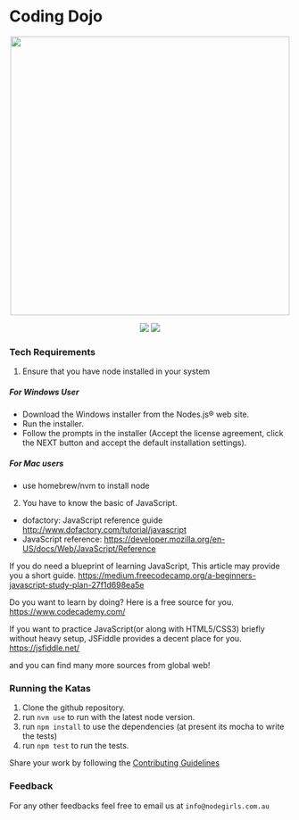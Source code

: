 # Coding Dojo

<p align="center">
  <img src="https://raw.githubusercontent.com/node-girls-australia/coding-dojo/master/logo.png" width="500">
</p>

<p align="center">
  <a href="http://nodegirls-au.slack.com/messages/sydney-dojo-sessions/"><img src="https://img.shields.io/badge/slack.com-nodegirls--au-green.svg"></a>
  <a href="https://www.meetup.com/en-AU/Node-Girls-Sydney/"><img src="https://img.shields.io/badge/%F0%9D%93%B6%20meetup.com-Node--Girls--Sydney-red.svg"></a>
</p>

### Tech Requirements
1. Ensure that you have node installed in your system
  ##### For Windows User
  - Download the Windows installer from the Nodes.js® web site.
  - Run the installer.
  - Follow the prompts in the installer (Accept the license agreement, click the NEXT button and accept the default installation settings).
  ##### For Mac users
  - use homebrew/nvm to install node
2. You have to know the basic of JavaScript.
  - dofactory: JavaScript reference guide http://www.dofactory.com/tutorial/javascript
  - JavaScript reference: https://developer.mozilla.org/en-US/docs/Web/JavaScript/Reference

  If you do need a blueprint of learning JavaScript, This article may provide you a short guide.
  https://medium.freecodecamp.org/a-beginners-javascript-study-plan-27f1d698ea5e

  Do you want to learn by doing?
  Here is a free source for you.
  https://www.codecademy.com/

  If you want to practice JavaScript(or along with HTML5/CSS3) briefly without heavy setup, JSFiddle provides a decent place for you.
  https://jsfiddle.net/

  and you can find many more sources from global web!

### Running the Katas

1. Clone the github repository.
2. run `nvm use` to run with the latest node version.
3. run `npm install` to use the dependencies (at present its mocha to write the tests)
4. run `npm test` to run the tests.

Share your work by following the [Contributing Guidelines](./CONTRIBUTING.md)

### Feedback

For any other feedbacks feel free to email us at `info@nodegirls.com.au`

